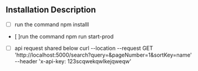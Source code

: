 
## Installation Description 
- [ ] run the command  npm installl 

- [ ]run  the command  npm  run start-prod

- [ ] api request shared below
curl --location --request GET 'http://localhost:5000/search?query=&pageNumber=1&sortKey=name' \
--header 'x-api-key: 123scqwekqwlkejqweqw'